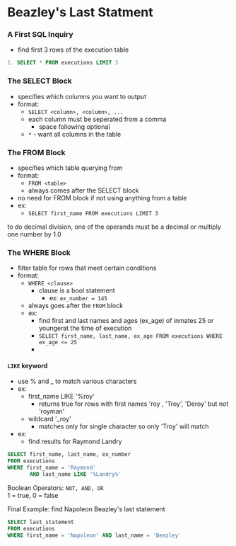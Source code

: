 # Beazley's Last Statment

### A First SQL Inquiry

- find first 3 rows of the execution table

``` SQL
1. SELECT * FROM executions LIMIT 3
```

### The SELECT Block

- specifies which columns you want to output
- format:
  - `SELECT <column>, <column>, ...`
  - each column must be seperated from a comma
    - space following optional
  - `*` - want all columns in the table

### The FROM Block

- specifies which table querying from
- format:
  - `FROM <table>`
  - always comes after the SELECT block
- no need for FROM block if not using anything from a table
- ex:
  - `SELECT first_name FROM executions LIMIT 3`

to do decimal division, one of the operands must be a decimal or multiply one number by 1.0

### The WHERE Block

- filter table for rows that meet certain conditions
- format:
  - `WHERE <clause>`
    - clause is a bool statement
      - ex: `ex_number = 145`
  - always goes after the `FROM` block
  - ex:
    - find first and last names and ages (ex_age) of inmates 25 or youngerat the time of execution
    - `SELECT first_name, last_name, ex_age FROM executions WHERE ex_age <= 25`
    - 
#### `LIKE` keyword
- use % and _ to match various characters
- ex:
  - first_name LIKE '%roy'
    - returns true for rows with first names 'roy , 'Troy', 'Deroy' but not 'royman'
  - wildcard '_roy'
    - matches only for single character so only 'Troy' will match
- ex:
  - find results for Raymond Landry  
 
 ```SQL 
 SELECT first_name, last_name, ex_number 
 FROM executions
 WHERE first_name = 'Raymond'
        AND last_name LIKE '%Landry%'
 ```

 Boolean Operators: `NOT, AND, OR`  
1 = true, 0 = false

Final Example:
find Napoleon Beazley's last statement  
```SQL
SELECT last_statement
FROM executions
WHERE first_name = 'Napoleon' AND last_name = 'Beazley'
```